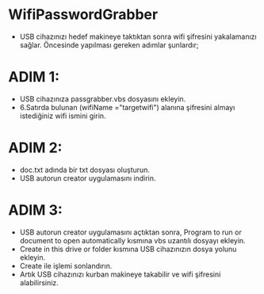# WifiPasswordGrabber
  - USB cihazınızı hedef makineye taktıktan sonra wifi şifresini yakalamanızı sağlar. Öncesinde yapılması gereken adımlar şunlardır;

# ADIM 1:
  - USB cihazınıza passgrabber.vbs dosyasını ekleyin.
  - 6.Satırda bulunan (wifiName ="targetwifi") alanına şifresini almayı istediğiniz wifi ismini girin.
    
# ADIM 2:
- doc.txt adında bir txt dosyası oluşturun.
- USB autorun creator uygulamasını indirin.
# ADIM 3:
- USB autorun creator uygulamasını açtıktan sonra, Program to run or document to open automatically kısmına vbs uzantılı dosyayı ekleyin.
- Create in this drive or folder kısmına USB cihazınızın dosya yolunu ekleyin.
- Create ile işlemi sonlandırın.
- Artık USB cihazınızı kurban makineye takabilir ve wifi şifresini alabilirsiniz.
